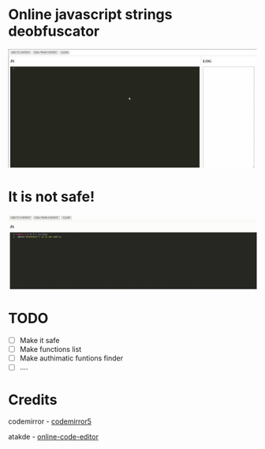# Online javascript strings deobfuscator

![](./images/1.gif)

# It is not safe!
![](./images/2.gif)

# TODO
- [ ] Make it safe
- [ ] Make functions list
- [ ] Make authimatic funtions finder
- [ ] ....

# Credits
codemirror - [codemirror5](https://github.com/codemirror/codemirror5)

atakde - [online-code-editor](https://github.com/atakde/online-code-editor)
